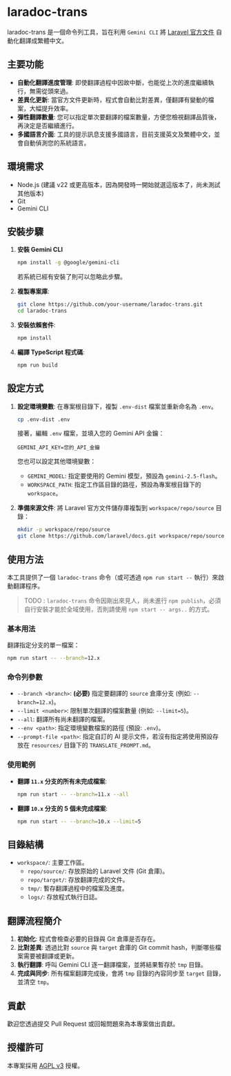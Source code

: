 # laradoc-trans

laradoc-trans 是一個命令列工具，旨在利用 `Gemini CLI` 將 [Laravel 官方文件](https://github.com/laravel/docs) 自動化翻譯成繁體中文。


## 主要功能

*   **自動化翻譯進度管理**: 即使翻譯過程中因故中斷，也能從上次的進度繼續執行，無需從頭來過。
*   **差異化更新**: 當官方文件更新時，程式會自動比對差異，僅翻譯有變動的檔案，大幅提升效率。
*   **彈性翻譯數量**: 您可以指定單次要翻譯的檔案數量，方便您檢視翻譯品質後，再決定是否繼續進行。
*   **多國語言介面**: 工具的提示訊息支援多國語言，目前支援英文及繁體中文，並會自動偵測您的系統語言。

## 環境需求

*   Node.js (建議 v22 或更高版本，因為開發時一開始就選這版本了，尚未測試其他版本)
*   Git
*   Gemini CLI

## 安裝步驟

1.  **安裝 Gemini CLI**
    ```bash
    npm install -g @google/gemini-cli
    ```
    若系統已經有安裝了則可以忽略此步驟。

2.  **複製專案庫**:
    ```bash
    git clone https://github.com/your-username/laradoc-trans.git
    cd laradoc-trans
    ```

3.  **安裝依賴套件**:
    ```bash
    npm install
    ```

4.  **編譯 TypeScript 程式碼**:
    ```bash
    npm run build
    ```

## 設定方式

1.  **設定環境變數**:
    在專案根目錄下，複製 `.env-dist` 檔案並重新命名為 `.env`。
    ```bash
    cp .env-dist .env
    ```
    接著，編輯 `.env` 檔案，並填入您的 Gemini API 金鑰：
    ```dotenv
    GEMINI_API_KEY=您的_API_金鑰
    ```
    您也可以設定其他環境變數：
    *   `GEMINI_MODEL`: 指定要使用的 Gemini 模型，預設為 `gemini-2.5-flash`。
    *   `WORKSPACE_PATH`: 指定工作區目錄的路徑，預設為專案根目錄下的 `workspace`。

2.  **準備來源文件**:
    將 Laravel 官方文件儲存庫複製到 `workspace/repo/source` 目錄：
    ```bash
    mkdir -p workspace/repo/source
    git clone https://github.com/laravel/docs.git workspace/repo/source
    ```

## 使用方法

本工具提供了一個 `laradoc-trans` 命令（或可透過 `npm run start --` 執行）來啟動翻譯程序。

> TODO : 
> `laradoc-trans` 命令因剛出來見人，尚未進行 `npm publish`，必須自行安裝才能於全域使用，否則請使用 `npm start -- args..` 的方式。

### 基本用法

翻譯指定分支的單一檔案：
```bash
npm run start -- --branch=12.x
```

### 命令列參數

*   `--branch <branch>`: **(必要)** 指定要翻譯的 `source` 倉庫分支 (例如: `--branch=12.x`)。
*   `--limit <number>`: 限制單次翻譯的檔案數量 (例如: `--limit=5`)。
*   `--all`: 翻譯所有尚未翻譯的檔案。
*   `--env <path>`: 指定環境變數檔案的路徑 (預設: `.env`)。
*   `--prompt-file <path>`: 指定自訂的 AI 提示文件，若沒有指定將使用預設存放在 `resources/` 目錄下的 `TRANSLATE_PROMPT.md`。

### 使用範例

*   **翻譯 `11.x` 分支的所有未完成檔案**:
    ```bash
    npm run start -- --branch=11.x --all
    ```

*   **翻譯 `10.x` 分支的 5 個未完成檔案**:
    ```bash
    npm run start -- --branch=10.x --limit=5
    ```

## 目錄結構

*   `workspace/`: 主要工作區。
    *   `repo/source/`: 存放原始的 Laravel 文件 (Git 倉庫)。
    *   `repo/target/`: 存放翻譯完成的文件。
    *   `tmp/`: 暫存翻譯過程中的檔案及進度。
    *   `logs/`: 存放程式執行日誌。

## 翻譯流程簡介

1.  **初始化**: 程式會檢查必要的目錄與 Git 倉庫是否存在。
2.  **比對差異**: 透過比對 `source` 與 `target` 倉庫的 Git commit hash，判斷哪些檔案需要被翻譯或更新。
3.  **執行翻譯**: 呼叫 Gemini CLI 逐一翻譯檔案，並將結果暫存於 `tmp` 目錄。
4.  **完成與同步**: 所有檔案翻譯完成後，會將 `tmp` 目錄的內容同步至 `target` 目錄，並清空 `tmp`。

## 貢獻

歡迎您透過提交 Pull Request 或回報問題來為本專案做出貢獻。

## 授權許可

本專案採用 [AGPL v3](./LICENSE) 授權。